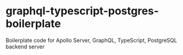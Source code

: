 # graphql-typescript-postgres-boilerplate
Boilerplate code for Apollo Server, GraphQL, TypeScript, PostgreSQL backend server
